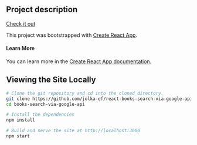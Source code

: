 ## Project description


[Check it out](https://jolka-ef.github.io/react-books-search-via-google-api/)


This project was bootstrapped with [Create React App](https://github.com/facebook/create-react-app).

#### Learn More

You can learn more in the [Create React App documentation](https://facebook.github.io/create-react-app/docs/getting-started).


## Viewing the Site Locally


```sh
# Clone the git repository and cd into the cloned directory.
git clone https://github.com/jolka-ef/react-books-search-via-google-api.git
cd books-search-via-google-api

# Install the dependencies
npm install

# Build and serve the site at http://localhost:3000
npm start
```
